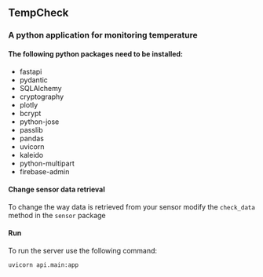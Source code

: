 ## TempCheck
### A python application for monitoring temperature
#### The following python packages need to be installed:
  - fastapi
  - pydantic
  - SQLAlchemy
  - cryptography
  - plotly
  - bcrypt
  - python-jose
  - passlib
  - pandas
  - uvicorn
  - kaleido
  - python-multipart
  - firebase-admin

#### Change sensor data retrieval
To change the way data is retrieved from your sensor modify the `check_data` method in the `sensor` package
#### Run
To run the server use the following command:

    uvicorn api.main:app
    
